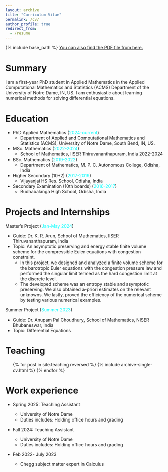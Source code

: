 ```yaml
---
layout: archive
title: "Curriculum Vitae"
permalink: /cv/
author_profile: true
redirect_from:
  - /resume
---
```


{% include base_path %}
[You can also find the PDF file from here.](http://harihara-m.github.io/files/CV.pdf)

# Summary

I am a first-year PhD student in Applied Mathematics in the Applied Computational Mathematics and Statistics (ACMS) Department of the University of Notre Dame, IN, US. I am enthusiastic about learning numerical methods for solving differential equations.

# Education

- PhD Applied Mathematics (<span style="color:cyan">2024-current</span>)
  - Department of Applied and Computational Mathematics and Statistics (ACMS), University of Notre Dame, South Bend, IN, US.
- MSc. Mathematics (<span style="color:cyan">2022-2024</span>)
  - School of Mathematics, IISER Thiruvananthapuram, India 2022-2024
- BSc. Mathematics (<span style="color:cyan">2019-2022</span>)
  - Department of Mathematics, M. P. C. Autonomous College, Odisha, India
- Higher Secondary (10+2) (<span style="color:cyan">2017-2019</span>)
  - Vijayanjai HS Res. School, Odisha, India
- Secondary Examination (10th boards) (<span style="color:cyan">2016-2017</span>)
  - Budhabalanga High School, Odisha, India

# Projects and Internships

Master’s Project (<span style="color:cyan">Jan-May 2024</span>)

- Guide: Dr. K. R. Arun, School of Mathematics, IISER Thiruvananthapuram, India
- Topic: An asymptotic preserving and energy stable finite volume scheme for the compressible Euler equations with congestion constraint.
  - In this project, we designed and analyzed a finite volume scheme for the barotropic Euler equations with the congestion pressure law and performed the singular limit termed as the hard congestion limit at the discrete level.
  - The developed scheme was an entropy stable and asymptotic preserving. We also obtained a-priori estimates on the relevant unknowns. We lastly, proved the efficiency of the numerical scheme by testing various numerical examples.

Summer Project (<span style="color:cyan">Summer 2023</span>)

- Guide: Dr. Anupam Pal Choudhury, School of Mathematics, NISER Bhubaneswar, India
- Topic: Differential Equations

# Teaching

<ul>{% for post in site.teaching reversed %}
    {% include archive-single-cv.html %}
    {% endfor %}</ul>

# Work experience

- Spring 2025: Teaching Assistant

  - University of Notre Dame
  - Duties includes: Holding office hours and grading

- Fall 2024: Teaching Assistant

  - University of Notre Dame
  - Duties includes: Holding office hours and grading

- Feb 2022- July 2023

  - Chegg subject matter expert in Calculus

    <!--- Fall 2015: Research Assistant-->
    <!---->
    <!--  - Github University-->
    <!--  - Duties included: Merging pull requests-->
    <!--  - Supervisor: Professor Hub-->
    <!---->
    <!--- Summer 2015: Research Assistant-->
    <!--  - Github University-->
    <!--  - Duties included: Tagging issues-->
    <!--  - Supervisor: Professor Git-->

<!--# Skills-->
<!---->
<!--- Skill 1-->
<!--- Skill 2-->
<!--  - Sub-skill 2.1-->
<!--  - Sub-skill 2.2-->
<!--  - Sub-skill 2.3-->
<!--- Skill 3-->
<!---->
<!--# Publications-->
<!---->
<!--  <ul>{% for post in site.publications reversed %}-->
<!--    {% include archive-single-cv.html %}-->
<!--  {% endfor %}</ul>-->
<!---->
<!--Talks-->
<!--======-->
<!--  <ul>{% for post in site.talks reversed %}-->
<!--    {% include archive-single-talk-cv.html  %}-->
<!--  {% endfor %}</ul>-->
<!---->
<!---->
<!--Service and leadership-->
<!--======-->
<!--* Currently signed in to 43 different slack teams-->
